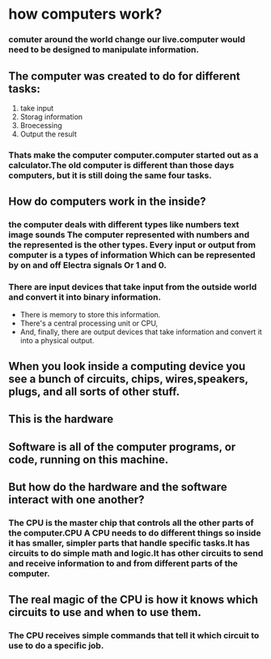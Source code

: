 # how computers work?

### comuter around the world change our live.computer  would need to be designed to manipulate information.
## The computer was created to do for different tasks:
1. take input
2. Storag information
3. Broecessing
4. Output the result
### Thats make the computer computer.computer started out as a calculator.The old computer is different than those days computers, but it is still  doing the same four tasks.
## How do computers work in the inside?
### the computer deals with different types like numbers text image sounds The computer represented with numbers and the represented is the other types. Every input or output from computer is a types of information Which can be represented by on and off Electra signals Or 1 and 0.
### There are input devices that take input from the outside world and convert it into binary information.
* There is memory to store this information.
* There's a central processing unit or CPU,
* And, finally, there are output devices that take information and convert it into a physical output.
## When you look inside a computing device you see a bunch of circuits, chips, wires,speakers, plugs, and all sorts of other stuff.
## This is the hardware
## Software is all of the computer programs, or code, running on this machine.
## But how do the hardware and the software interact with one another?
### The CPU is the master chip that controls all the other parts of the computer.CPU A CPU needs to do different things so inside it has smaller, simpler parts that handle specific tasks.It has circuits to do simple math and logic.It has other circuits to send and receive information to and from different parts of the computer.
## The real magic of the CPU is how it knows which circuits to use and when to use them.
### The CPU receives simple commands that tell it which circuit to use to do a specific job.